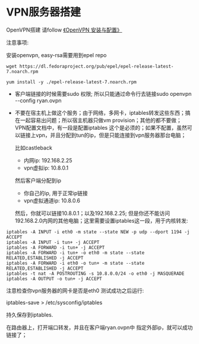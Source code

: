 # VPN服务器搭建
OpenVPN搭建 请follow [《OpenVPN 安装与配置》](https://www.jianshu.com/p/17a56994b74f)

注意事项:

安装openvpn, easy-rsa需要用到epel repo
```
wget https://dl.fedoraproject.org/pub/epel/epel-release-latest-7.noarch.rpm

yum install -y ./epel-release-latest-7.noarch.rpm
```

* 客户端链接的时候需要sudo 权限;  所以只能通过命令行去链接sudo openvpn --config ryan.ovpn
* 不要在宿主机上做这个服务；由于网络，多网卡，iptables转发这些东西；搞在一起容易出问题；所以宿主机器只做vm provision；其他的都不要做；
VPN配置文档中，有一段是配置iptables 这个是必须的；如果不配置，虽然可以链接上vpn，并且分配到tun的ip，但是只能连接到vpn服务器那台电脑；

    比如castleback
    * 内网ip: 192.168.2.25
    * vpn虚拟ip: 10.8.0.1
    
    然后客户端分配到ip
    * 你自己的ip, 用于正常ip链接
    * vpn虚拟通道ip: 10.8.0.6
	
    然后，你就可以链接10.8.0.1；以及192.168.2.25; 但是你还不能访问192.168.2.0内网的其他电脑；这里需要设置iptables这一段，用于内核转发:
```
iptables -A INPUT -i eth0 -m state --state NEW -p udp --dport 1194 -j ACCEPT
iptables -A INPUT -i tun+ -j ACCEPT
iptables -A FORWARD -i tun+ -j ACCEPT
iptables -A FORWARD -i tun+ -o eth0 -m state --state RELATED,ESTABLISHED -j ACCEPT
iptables -A FORWARD -i eth0 -o tun+ -m state --state RELATED,ESTABLISHED -j ACCEPT
iptables -t nat -A POSTROUTING -s 10.8.0.0/24 -o eth0 -j MASQUERADE
iptables -A OUTPUT -o tun+ -j ACCEPT
```


注意检查你vpn服务器的网卡是否是eth0
测试成功之后运行: 

iptables-save > /etc/sysconfig/iptables

持久保存到iptables.

在路由器上，打开端口转发，并且在客户端ryan.ovpn中 指定外部ip，就可以成功链接了；

